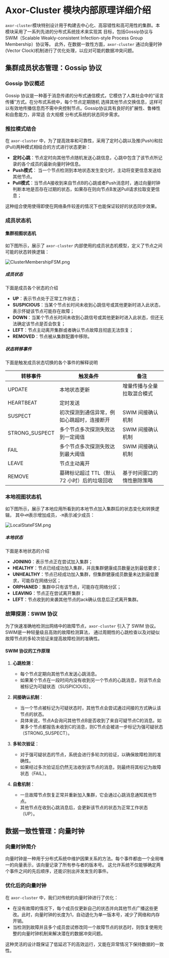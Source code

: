 # Axor-Cluster 模块内部原理详细介绍

`axor-cluster`模块特别设计用于构建去中心化、高容错性和高可用性的集群。本模块采用了一系列先进的分布式系统技术来实现其
目标，包括Gossip协议与SWIM（Scalable Weakly-consistent Infection-style Process Group Membership）协议等。
此外，在数据一致性方面，`axor-cluster` 通过向量时钟(Vector Clock)机制进行了优化处理，以应对可能的数据冲突问题。

## 集群成员状态管理：Gossip 协议

### Gossip 协议概述

Gossip 协议是一种基于消息传递的分布式通信模式，它模仿了人类社会中的“谣言传播”方式。在分布式系统中，每个节点定期随机
选择其他节点交换信息，这样可以有效地传播信息而不需中央控制节点。Gossip协议具有良好的扩展性、鲁棒性和自愈能力，非常适
合大规模 分布式系统的状态同步需求。

### 推拉模式结合

在 `axor-cluster` 中，为了提高效率和可靠性，采用了定时心跳以及推(Push)和拉(Pull)两种模式相结合的方式进行状态更新：

- **定时心跳**：节点定时向其他节点随机发送心跳信息，心跳中包含了该节点所记录的各个成员的最新向量时钟信息。
- **Push模式**： 当一个节点检测到本地状态发生变化时，主动将变更信息发送给其他节点。
- **Pull模式**：当节点A接收到来自节点B的心跳或者Push消息时，通过向量时钟判断本地是否存在过期的状态，如果存在则向节点B发送Pull请求拉取变更信息；

这种组合使用使得即使在网络条件较差的情况下也能保证较好的状态同步效果。

### 成员状态机

#### 集群视图状态机

如下图所示，展示了 `axor-cluster` 内部使用的成员状态机模型，定义了节点之间可能的状态转换逻辑：

![ClusterMembershipFSM.png](images/ClusterMembershipFSM.png)

##### 成员状态

下面是成员各个状态的介绍

- **UP**：表示节点处于正常工作状态；
- **SUSPICIOUS**：当某个节点长时间未收到心跳信号或其他更新时进入此状态，表示怀疑该节点可能存在故障；
- **DOWN**：当某个节点长时间未收到心跳信号或其他更新时进入此状态，但还无法确定该节点是否会恢复；
- **LEFT**：节点主动离开集群或者确认节点故障且彻底无法恢复；
- **REMOVED**：节点被从集群配置中移除。

##### 状态转移事件

下面是触发成员状态切换的各个事件的解释说明

| 转移事件           | 触发条件                       | 备注            |
|----------------|----------------------------|---------------|
| UPDATE         | 本地状态更新                     | 增量传播与全量拉取混合模式 |
| HEARTBEAT      | 定时发送                       |               |
| SUSPECT        | 初次探测到通信异常，例如心跳超时，连接断开      | SWIM 间接确认机制   |
| STRONG_SUSPECT | 多个节点多次探测失败达到一定阈值           | SWIM 间接确认机制   |
| FAIL           | 多个节点多次探测失败达到最大阈值           | SWIM 间接确认机制   |
| LEAVE          | 节点主动离开                     |               |
| REMOVE         | 墓碑标记超过 TTL（默认 72 小时）后的垃圾回收 | 基于时间窗口的惰性删除策略 |

### 本地视图状态机

如下图所示，展示了本地应用所看到的本地节点加入集群后的状态变化和转换逻辑，
其中`+M`表示增加成员，`-M`表示减少成员：

![LocalStateFSM.png](images/LocalStateFSM.png)

##### 本地状态

下面是本地状态的介绍

- **JOINING**：表示节点正在尝试加入集群；
- **HEALTHY**：节点已经成功加入集群，并且集群健康成员数量达到最低要求；
- **UNHEALTHY**：节点已经成功加入集群，但集群健康成员数量未达到最低要求，可能存在网络分区；
- **ORPHANED**：集群中只有该节点，可能存在网络分区；
- **LEAVING**：节点正在尝试离开集群；
- **LEFT**：节点收到的来袭其他节点的ack确认信息后正式离开集群。

### 故障探测：SWIM 协议

为了快速准确地检测出网络中的故障节点，`axor-cluster` 引入了 SWIM 协议。SWIM是一种轻量级且高效的故障检测算法，
通过周期性的心跳检查以及对疑似故障节点的多轮次验证来提高故障检测的准确性。

#### SWIM 协议的工作原理

1. **心跳检测**：
    - 每个节点定期向其他节点发送心跳消息。
    - 如果某个节点在一段时间内没有收到另一个节点的心跳消息，则该节点会被标记为可疑状态（SUSPICIOUS）。

2. **间接确认机制**：
    - 当一个节点被标记为可疑状态时，其他节点会尝试通过间接的方式确认该节点的状态。
    - 具体来说，节点A会询问其他节点B是否收到了来自可疑节点C的消息。如果多个节点都报告未收到C的消息，则C节点会被进一步标记为强可疑状态（STRONG_SUSPECT）。

3. **多轮次验证**：
    - 对于强可疑状态的节点，系统会进行多轮次的验证，以确保故障检测的准确性。
    - 如果经过多次验证后仍然无法收到该节点的消息，则最终将其标记为故障状态（FAIL）。

4. **自愈机制**：
    - 一旦故障节点恢复正常并重新加入集群，它会通过心跳消息通知其他节点。
    - 其他节点在收到心跳消息后，会更新该节点的状态为正常工作状态（UP）。

## 数据一致性管理：向量时钟

### 向量时钟简介

向量时钟是一种用于分布式系统中维护因果关系的方法。每个事件都由一个全局唯一的向量表示，该向量记录了所有参与者的版本号。
这允许系统不仅能够确定两个事件之间的先后顺序，还能识别出并发发生的事件。

### 优化后的向量时钟

在 `axor-cluster` 中，我们对传统的向量时钟进行了优化：

- 在没有故障的情况下，每个成员仅更新自己的状态并向其他节点广播这些更改。此时，向量时钟的长度为1，自动退化为单一版本号，减少了网络和内存开销。
- 当检测到故障并且多个成员尝试修改同一个故障节点的状态时，则恢复使用完整的向量时钟机制来解决潜在的数据冲突问题。

这种灵活的设计既保证了低延迟下的高效运行，又能在异常情况下保持数据的一致性。
